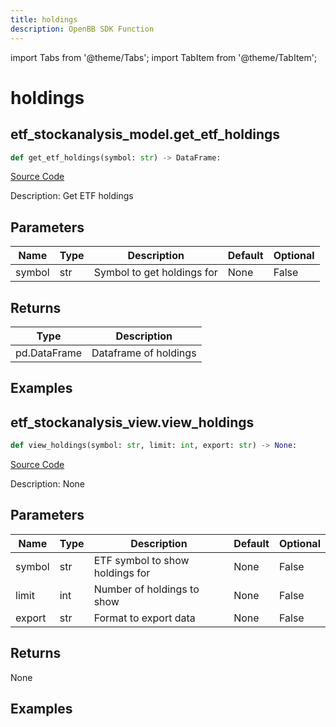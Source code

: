 ```yaml
---
title: holdings
description: OpenBB SDK Function
---
```


import Tabs from '@theme/Tabs';
import TabItem from '@theme/TabItem';

# holdings

<Tabs>
<TabItem value="model" label="Model" default>

## etf_stockanalysis_model.get_etf_holdings

```python title='openbb_terminal/etf/stockanalysis_model.py'
def get_etf_holdings(symbol: str) -> DataFrame:
```
[Source Code](https://github.com/OpenBB-finance/OpenBBTerminal/tree/main/openbb_terminal/etf/stockanalysis_model.py#L84)

Description: Get ETF holdings

## Parameters

| Name | Type | Description | Default | Optional |
| ---- | ---- | ----------- | ------- | -------- |
| symbol | str | Symbol to get holdings for | None | False |

## Returns

| Type | Description |
| ---- | ----------- |
| pd.DataFrame | Dataframe of holdings |

## Examples



</TabItem>
<TabItem value="view" label="View">

## etf_stockanalysis_view.view_holdings

```python title='openbb_terminal/etf/stockanalysis_view.py'
def view_holdings(symbol: str, limit: int, export: str) -> None:
```
[Source Code](https://github.com/OpenBB-finance/OpenBBTerminal/tree/main/openbb_terminal/etf/stockanalysis_view.py#L45)

Description: None

## Parameters

| Name | Type | Description | Default | Optional |
| ---- | ---- | ----------- | ------- | -------- |
| symbol | str | ETF symbol to show holdings for | None | False |
| limit | int | Number of holdings to show | None | False |
| export | str | Format to export data | None | False |

## Returns

None

## Examples



</TabItem>
</Tabs>